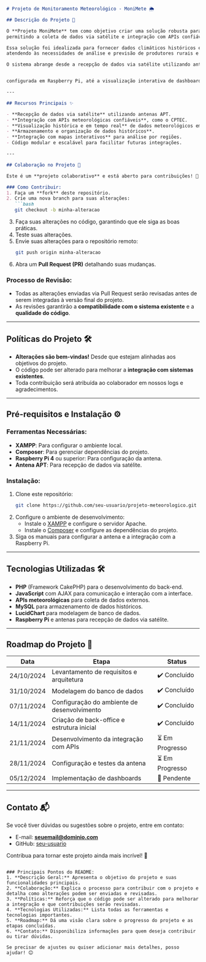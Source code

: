 ```markdown
# Projeto de Monitoramento Meteorológico - MoniMete 🌦️

## Descrição do Projeto 📖

O **Projeto MoniMete** tem como objetivo criar uma solução robusta para o monitoramento meteorológico,
permitindo a coleta de dados via satélite e integração com APIs confiáveis.

Essa solução foi idealizada para fornecer dados climáticos históricos e em tempo real,
atendendo às necessidades de análise e previsão de produtores rurais e equipes de pesquisa.

O sistema abrange desde a recepção de dados via satélite utilizando antena APT


configurada em Raspberry Pi, até a visualização interativa de dashboards com gráficos e mapas.

---

## Recursos Principais ✨

- **Recepção de dados via satélite** utilizando antenas APT.
- **Integração com APIs meteorológicas confiáveis**, como o CPTEC.
- **Visualização histórica e em tempo real** de dados meteorológicos em dashboards.
- **Armazenamento e organização de dados históricos**.
- **Integração com mapas interativos** para análise por regiões.
- Código modular e escalável para facilitar futuras integrações.

---

## Colaboração no Projeto 🤝

Este é um **projeto colaborativo** e está aberto para contribuições! 🎉

### Como Contribuir:
1. Faça um **fork** deste repositório.
2. Crie uma nova branch para suas alterações:
   ```bash
   git checkout -b minha-alteracao
   ```
3. Faça suas alterações no código, garantindo que ele siga as boas práticas.
4. Teste suas alterações.
5. Envie suas alterações para o repositório remoto:
   ```bash
   git push origin minha-alteracao
   ```
6. Abra um **Pull Request (PR)** detalhando suas mudanças.

### Processo de Revisão:
- Todas as alterações enviadas via Pull Request serão revisadas antes de serem integradas à versão final do projeto.
- As revisões garantirão a **compatibilidade com o sistema existente** e a **qualidade do código**.

---

## Políticas do Projeto 🛠️

- **Alterações são bem-vindas!** Desde que estejam alinhadas aos objetivos do projeto.
- O código pode ser alterado para melhorar a **integração com sistemas existentes**.
- Toda contribuição será atribuída ao colaborador em nossos logs e agradecimentos.

---

## Pré-requisitos e Instalação ⚙️

### Ferramentas Necessárias:
- **XAMPP**: Para configurar o ambiente local.
- **Composer**: Para gerenciar dependências do projeto.
- **Raspberry Pi 4** ou superior: Para configuração da antena.
- **Antena APT**: Para recepção de dados via satélite.

### Instalação:
1. Clone este repositório:
   ```bash
   git clone https://github.com/seu-usuario/projeto-meteorologico.git
   ```
2. Configure o ambiente de desenvolvimento:
   - Instale o [XAMPP](https://www.apachefriends.org/pt_br/index.html) e configure o servidor Apache.
   - Instale o [Composer](https://getcomposer.org/) e configure as dependências do projeto.
3. Siga os manuais para configurar a antena e a integração com a Raspberry Pi.

---

## Tecnologias Utilizadas 🛠️

- **PHP** (Framework CakePHP) para o desenvolvimento do back-end.
- **JavaScript** com AJAX para comunicação e interação com a interface.
- **APIs meteorológicas** para coleta de dados externos.
- **MySQL** para armazenamento de dados históricos.
- **LucidChart** para modelagem de banco de dados.
- **Raspberry Pi** e antenas para recepção de dados via satélite.

---

## Roadmap do Projeto 🚀

| Data         | Etapa                                       | Status        |
|--------------|---------------------------------------------|---------------|
| 24/10/2024   | Levantamento de requisitos e arquitetura    | ✔️ Concluído  |
| 31/10/2024   | Modelagem do banco de dados                | ✔️ Concluído  |
| 07/11/2024   | Configuração do ambiente de desenvolvimento | ✔️ Concluído  |
| 14/11/2024   | Criação de back-office e estrutura inicial  | ✔️ Concluído  |
| 21/11/2024   | Desenvolvimento da integração com APIs      | ⏳ Em Progresso |
| 28/11/2024   | Configuração e testes da antena             | ⏳ Em Progresso |
| 05/12/2024   | Implementação de dashboards                | 🚧 Pendente   |

---

## Contato 📬

Se você tiver dúvidas ou sugestões sobre o projeto, entre em contato:

- E-mail: **seuemail@dominio.com**
- GitHub: [seu-usuario](https://github.com/seu-usuario)

Contribua para tornar este projeto ainda mais incrível! 🚀
```

### Principais Pontos do README:
1. **Descrição Geral:** Apresenta o objetivo do projeto e suas funcionalidades principais.
2. **Colaboração:** Explica o processo para contribuir com o projeto e detalha como alterações podem ser enviadas e revisadas.
3. **Políticas:** Reforça que o código pode ser alterado para melhorar a integração e que contribuições serão revisadas.
4. **Tecnologias Utilizadas:** Lista todas as ferramentas e tecnologias importantes.
5. **Roadmap:** Dá uma visão clara sobre o progresso do projeto e as etapas concluídas.
6. **Contato:** Disponibiliza informações para quem deseja contribuir ou tirar dúvidas.

Se precisar de ajustes ou quiser adicionar mais detalhes, posso ajudar! 😊
